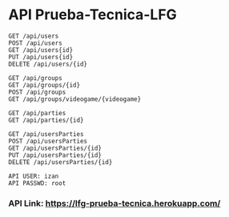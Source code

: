 # API Prueba-Tecnica-LFG
```
GET /api/users
POST /api/users
GET /api/users{id}
PUT /api/users{id}
DELETE /api/users/{id}

GET /api/groups
GET /api/groups/{id}
POST /api/groups
GET /api/groups/videogame/{videogame}

GET /api/parties
GET /api/parties/{id}

GET /api/usersParties
POST /api/usersParties
GET /api/usersParties/{id}
PUT /api/usersParties/{id}
DELETE /api/usersParties/{id}

API USER: izan 
API PASSWD: root 
```
### API Link: https://lfg-prueba-tecnica.herokuapp.com/
